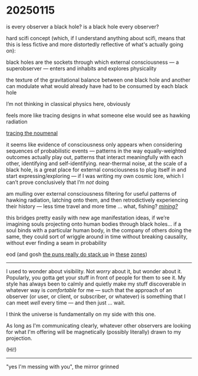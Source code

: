 # 20250115

is every observer a black hole? is a black hole every observer?

hard scifi concept (which, if I understand anything about scifi, means that this is less fictive and more distortedly reflective of what's actually going on):

black holes are the sockets through which external consciousness — a superobserver — enters and inhabits and explores physicality

the texture of the gravitational balance between one black hole and another can modulate what would already have had to be consumed by each black hole

I’m not thinking in classical physics here, obviously

feels more like tracing designs in what someone else would see as hawking radiation

[tracing the noumenal](../../../2014/pattern-recognition.md#id-2.-your-subconscious-is-better-at-detecting-inconsistencies-than-you-are)

it seems like evidence of consciousness only appears when considering sequences of probabilistic events — patterns in the way equally-weighted outcomes actually play out, patterns that interact meaningfully with each other, identifying and self-identifying. near-thermal noise, at the scale of a black hole, is a great place for external consciousness to plug itself in and start expressing/exploring — if I was writing my own cosmic lore, which I can’t prove conclusively that I’m _not_ doing

am mulling over external consciousness filtering for useful patterns of hawking radiation, latching onto them, and then retrodictively experiencing their history — less time travel and more time … what, fishing? [_mining?_](../../../2024/02/19/)

this bridges pretty easily with new age manifestation ideas, if we’re imagining souls projecting onto human bodies through black holes… if a soul binds with a particular human body, in the company of others doing the same, they could sort of wriggle around in time without breaking causality, without ever finding a seam in probability

eod (and gosh [the puns really do stack up](../../../2024/12/13.md#id-5-13pm) in [these](https://en.wiktionary.org/wiki/EOD) [zones](../14.md#you-10))

***

I used to wonder about visibility. Not _worry_ about it, but wonder about it. Popularly, you gotta get your stuff in front of people for them to see it. My style has always been to calmly and quietly make my stuff discoverable in whatever way is _comfortable_ for me — such that the approach of an observer (or user, or client, or subscriber, or whatever) is something that I can meet _well_ every time — and then just ... wait.

I think the universe is fundamentally on my side with this one.

As long as I'm communicating clearly, whatever other observers are looking for what I'm offering will be magnetically (possibly literally) drawn to my projection.

(Hi!)

***

"yes I'm messing with you", the mirror grinned
